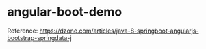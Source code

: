 # angular-boot-demo

Reference: https://dzone.com/articles/java-8-springboot-angularjs-bootstrap-springdata-j
